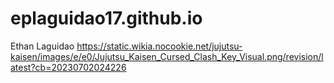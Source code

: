 # eplaguidao17.github.io
Ethan Laguidao
https://static.wikia.nocookie.net/jujutsu-kaisen/images/e/e0/Jujutsu_Kaisen_Cursed_Clash_Key_Visual.png/revision/latest?cb=20230702024226
